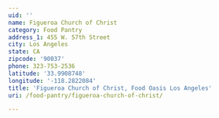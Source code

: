 ```yaml
---
uid: ''
name: Figueroa Church of Christ
category: Food Pantry
address_1: 455 W. 57th Street
city: Los Angeles
state: CA
zipcode: '90037'
phone: 323-753-2536
latitude: '33.9908748'
longitude: '-118.2822084'
title: 'Figueroa Church of Christ, Food Oasis Los Angeles'
uri: /food-pantry/figueroa-church-of-christ/

---
```

